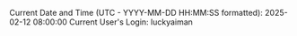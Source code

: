 Current Date and Time (UTC - YYYY-MM-DD HH:MM:SS formatted): 2025-02-12 08:00:00
Current User's Login: luckyaiman
